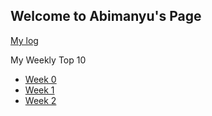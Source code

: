 ## Welcome to Abimanyu's Page

[My log](TXT/mylog.txt)<br>

My Weekly Top 10<br>
- [Week 0](W00/)
- [Week 1](W01/)
- [Week 2](W02/)


